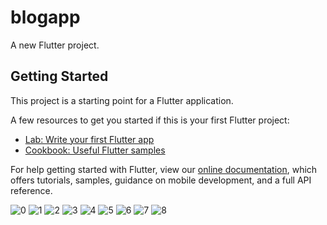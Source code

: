 # blogapp

A new Flutter project.

## Getting Started

This project is a starting point for a Flutter application.

A few resources to get you started if this is your first Flutter project:

- [Lab: Write your first Flutter app](https://flutter.dev/docs/get-started/codelab)
- [Cookbook: Useful Flutter samples](https://flutter.dev/docs/cookbook)

For help getting started with Flutter, view our
[online documentation](https://flutter.dev/docs), which offers tutorials,
samples, guidance on mobile development, and a full API reference.

![0](https://user-images.githubusercontent.com/98164787/157709433-55a8279f-8151-480b-8bc2-a551584b2ec9.png)
![1](https://user-images.githubusercontent.com/98164787/157709439-3404dc6f-946b-49fa-8c9b-f5e5efe031e8.png)
![2](https://user-images.githubusercontent.com/98164787/157709449-cc8bcbab-878f-4bcf-9027-ad948d4b07b8.png)
![3](https://user-images.githubusercontent.com/98164787/157709456-96185c48-db8e-465f-9c3b-fcd073cf4f73.png)
![4](https://user-images.githubusercontent.com/98164787/157709464-c857dcba-17d1-4801-bd24-f008c5e0a062.png)
![5](https://user-images.githubusercontent.com/98164787/157709468-d9b80db3-334f-46b2-a9bb-9e2d9bbaa4ee.png)
![6](https://user-images.githubusercontent.com/98164787/157709471-3b13c5d1-ef15-44e0-a755-513b6bc8a936.png)
![7](https://user-images.githubusercontent.com/98164787/157709475-259a85ed-ea20-45d6-a6ca-e3f8a007ec5c.png)
![8](https://user-images.githubusercontent.com/98164787/157709486-e33d3e40-eebf-46b9-87c4-7a72d936bb8f.png)
